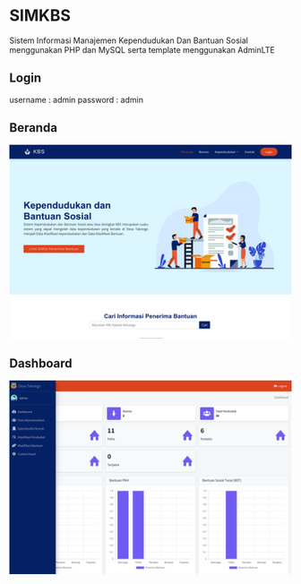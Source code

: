 # SIMKBS
Sistem Informasi Manajemen Kependudukan Dan Bantuan Sosial menggunakan PHP dan MySQL serta template menggunakan AdminLTE

## Login
username : admin
password : admin

## Beranda
![](preview1.png)

## Dashboard
![](preview2.png)
